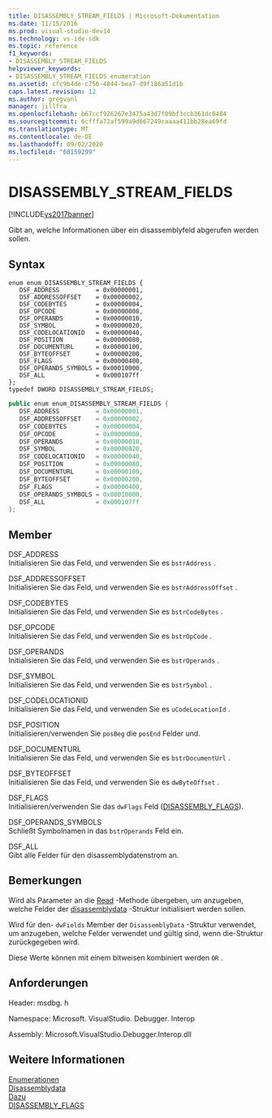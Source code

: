 ```yaml
---
title: DISASSEMBLY_STREAM_FIELDS | Microsoft-Dokumentation
ms.date: 11/15/2016
ms.prod: visual-studio-dev14
ms.technology: vs-ide-sdk
ms.topic: reference
f1_keywords:
- DISASSEMBLY_STREAM_FIELDS
helpviewer_keywords:
- DISASSEMBLY_STREAM_FIELDS enumeration
ms.assetid: cfc9b4de-c756-4844-bea7-d9f186a51d1b
caps.latest.revision: 12
ms.author: gregvanl
manager: jillfra
ms.openlocfilehash: b67ccf926267e3475a43d7f09bf3ccb361dc8484
ms.sourcegitcommit: 6cfffa72af599a9d667249caaaa411bb28ea69fd
ms.translationtype: MT
ms.contentlocale: de-DE
ms.lasthandoff: 09/02/2020
ms.locfileid: "68159299"
---
```

# <a name="disassembly_stream_fields"></a>DISASSEMBLY_STREAM_FIELDS
[!INCLUDE[vs2017banner](../../../includes/vs2017banner.md)]

Gibt an, welche Informationen über ein disassemblyfeld abgerufen werden sollen.  
  
## <a name="syntax"></a>Syntax  
  
```cpp#  
enum enum_DISASSEMBLY_STREAM_FIELDS {   
   DSF_ADDRESS          = 0x00000001,  
   DSF_ADDRESSOFFSET    = 0x00000002,  
   DSF_CODEBYTES        = 0x00000004,  
   DSF_OPCODE           = 0x00000008,  
   DSF_OPERANDS         = 0x00000010,  
   DSF_SYMBOL           = 0x00000020,  
   DSF_CODELOCATIONID   = 0x00000040,  
   DSF_POSITION         = 0x00000080,  
   DSF_DOCUMENTURL      = 0x00000100,  
   DSF_BYTEOFFSET       = 0x00000200,  
   DSF_FLAGS            = 0x00000400,  
   DSF_OPERANDS_SYMBOLS = 0x00010000,  
   DSF_ALL              = 0x000107ff  
};  
typedef DWORD DISASSEMBLY_STREAM_FIELDS;  
```  
  
```csharp  
public enum enum_DISASSEMBLY_STREAM_FIELDS {   
   DSF_ADDRESS          = 0x00000001,  
   DSF_ADDRESSOFFSET    = 0x00000002,  
   DSF_CODEBYTES        = 0x00000004,  
   DSF_OPCODE           = 0x00000008,  
   DSF_OPERANDS         = 0x00000010,  
   DSF_SYMBOL           = 0x00000020,  
   DSF_CODELOCATIONID   = 0x00000040,  
   DSF_POSITION         = 0x00000080,  
   DSF_DOCUMENTURL      = 0x00000100,  
   DSF_BYTEOFFSET       = 0x00000200,  
   DSF_FLAGS            = 0x00000400,  
   DSF_OPERANDS_SYMBOLS = 0x00010000,  
   DSF_ALL              = 0x000107ff  
};  
```  
  
## <a name="members"></a>Member  
 DSF_ADDRESS  
 Initialisieren Sie das Feld, und verwenden Sie es `bstrAddress` .  
  
 DSF_ADDRESSOFFSET  
 Initialisieren Sie das Feld, und verwenden Sie es `bstrAddressOffset` .  
  
 DSF_CODEBYTES  
 Initialisieren Sie das Feld, und verwenden Sie es `bstrCodeBytes` .  
  
 DSF_OPCODE  
 Initialisieren Sie das Feld, und verwenden Sie es `bstrOpCode` .  
  
 DSF_OPERANDS  
 Initialisieren Sie das Feld, und verwenden Sie es `bstrOperands` .  
  
 DSF_SYMBOL  
 Initialisieren Sie das Feld, und verwenden Sie es `bstrSymbol` .  
  
 DSF_CODELOCATIONID  
 Initialisieren Sie das Feld, und verwenden Sie es `uCodeLocationId` .  
  
 DSF_POSITION  
 Initialisieren/verwenden Sie `posBeg` die `posEnd` Felder und.  
  
 DSF_DOCUMENTURL  
 Initialisieren Sie das Feld, und verwenden Sie es `bstrDocumentUrl` .  
  
 DSF_BYTEOFFSET  
 Initialisieren Sie das Feld, und verwenden Sie es `dwByteOffset` .  
  
 DSF_FLAGS  
 Initialisieren/verwenden Sie das `dwFlags` Feld ([DISASSEMBLY_FLAGS](../../../extensibility/debugger/reference/disassembly-flags.md)).  
  
 DSF_OPERANDS_SYMBOLS  
 Schließt Symbolnamen in das `bstrOperands` Feld ein.  
  
 DSF_ALL  
 Gibt alle Felder für den disassemblydatenstrom an.  
  
## <a name="remarks"></a>Bemerkungen  
 Wird als Parameter an die [Read](../../../extensibility/debugger/reference/idebugdisassemblystream2-read.md) -Methode übergeben, um anzugeben, welche Felder der [disassemblydata](../../../extensibility/debugger/reference/disassemblydata.md) -Struktur initialisiert werden sollen.  
  
 Wird für den- `dwFields` Member der `DisassemblyData` -Struktur verwendet, um anzugeben, welche Felder verwendet und gültig sind, wenn die-Struktur zurückgegeben wird.  
  
 Diese Werte können mit einem bitweisen kombiniert werden `OR` .  
  
## <a name="requirements"></a>Anforderungen  
 Header: msdbg. h  
  
 Namespace: Microsoft. VisualStudio. Debugger. Interop  
  
 Assembly: Microsoft.VisualStudio.Debugger.Interop.dll  
  
## <a name="see-also"></a>Weitere Informationen  
 [Enumerationen](../../../extensibility/debugger/reference/enumerations-visual-studio-debugging.md)   
 [Disassemblydata](../../../extensibility/debugger/reference/disassemblydata.md)   
 [Dazu](../../../extensibility/debugger/reference/idebugdisassemblystream2-read.md)   
 [DISASSEMBLY_FLAGS](../../../extensibility/debugger/reference/disassembly-flags.md)
